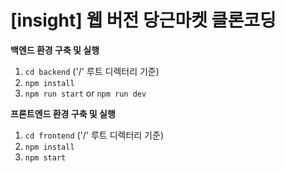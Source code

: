 # [insight] 웹 버전 당근마켓 클론코딩

**백엔드 환경 구축 및 실행**
1. `cd backend` ('/' 루트 디렉터리 기준)
2. `npm install`
3. `npm run start` or `npm run dev`
   
**프론트엔드 환경 구축 및 실행**
1. `cd frontend` ('/' 루트 디렉터리 기준)
2. `npm install`
3. `npm start` 